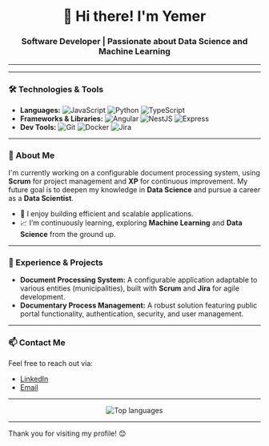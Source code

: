 <h1 align="center">👋 Hi there! I'm Yemer</h1>
<h3 align="center">Software Developer | Passionate about Data Science and Machine Learning</h3>

---

<!--<p align="center">
  <img src="https://github-readme-stats.vercel.app/api?username=yemerPx&show_icons=true&theme=radical&count_private=true" alt="[Your Name]'s GitHub stats"/>
</p>
-->

---

### 🛠️ Technologies & Tools

- **Languages:** ![JavaScript](https://img.shields.io/badge/-JavaScript-F7DF1E?logo=javascript&logoColor=black&style=flat) ![Python](https://img.shields.io/badge/-Python-3776AB?logo=python&logoColor=white&style=flat) ![TypeScript](https://img.shields.io/badge/-TypeScript-3178C6?logo=typescript&logoColor=white&style=flat)
- **Frameworks & Libraries:** ![Angular](https://img.shields.io/badge/-Angular-DD0031?logo=angular&logoColor=white&style=flat) ![NestJS](https://img.shields.io/badge/-NestJS-E0234E?logo=nestjs&logoColor=white&style=flat) ![Express](https://img.shields.io/badge/-Express-000000?logo=express&logoColor=white&style=flat)
- **Dev Tools:** ![Git](https://img.shields.io/badge/-Git-F05032?logo=git&logoColor=white&style=flat) ![Docker](https://img.shields.io/badge/-Docker-2496ED?logo=docker&logoColor=white&style=flat) ![Jira](https://img.shields.io/badge/-Jira-0052CC?logo=jira&logoColor=white&style=flat)

---

### 🌟 About Me

I'm currently working on a configurable document processing system, using **Scrum** for project management and **XP** for continuous improvement. My future goal is to deepen my knowledge in **Data Science** and pursue a career as a **Data Scientist**.

- 🚀 I enjoy building efficient and scalable applications.
- 📈 I’m continuously learning, exploring **Machine Learning** and **Data Science** from the ground up.

---

### 💼 Experience & Projects

- **Document Processing System:** A configurable application adaptable to various entities (municipalities), built with **Scrum** and **Jira** for agile development.
- **Documentary Process Management:** A robust solution featuring public portal functionality, authentication, security, and user management.

---

### 📫 Contact Me

Feel free to reach out via:
- [LinkedIn](https://www.linkedin.com/in/eduard-rivera-a23454337/)
- [Email](mailto:eduardrivera2000@gmail.com)

---

<p align="center">
  <img src="https://github-readme-stats.vercel.app/api/top-langs/?username=yemerPx&layout=compact&theme=radical" alt="Top languages"/>
</p>

---

Thank you for visiting my profile! 😊
